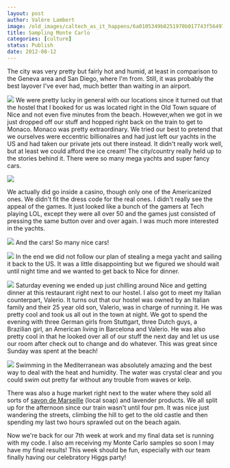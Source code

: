 ```yaml
---
layout: post
author: Valère Lambert
image: /old_images/caltech_as_it_happens/6a0105349b8251970b017743f56497970d.jpg
title: Sampling Monte Carlo 
categories: [culture]
status: Publish
date: 2012-08-12
---
```



The city was very pretty but fairly hot and humid, at least in comparison to the Geneva area and San Diego, where I'm from. Still, it was probably the best layover I've ever had, much better than waiting in an airport.


![](/old_images/caltech_as_it_happens/6a0105349b8251970b017743f563f0970d.jpg)
We were pretty lucky in general with our locations since it turned out that the hostel that I booked for us was located right in the Old Town square of Nice and not even five minutes from the beach. However,when we got in we just dropped off our stuff and hopped right back on the train to get to Monaco. Monaco was pretty extraordinary. We tried our best to pretend that we ourselves were eccentric billionaires and had just left our yachts in the US and had taken our private jets out there instead. It didn't really work well, but at least we could afford the ice cream! The city/country really held up to the stories behind it. There were so many mega yachts and super fancy cars.


![](/old_images/caltech_as_it_happens/6a0105349b8251970b0176170f28d5970c.jpg)

We actually did go inside a casino, though only one of the Americanized ones. We didn't fit the dress code for the real ones. I didn't really see the appeal of the games. It just looked like a bunch of the gamers at Tech playing LOL, except they were all over 50 and the games just consisted of pressing the same button over and over again. I was much more interested in the yachts.


![](/old_images/caltech_as_it_happens/6a0105349b8251970b017743f55de6970d.jpg)
And the cars! So many nice cars!


![](/old_images/caltech_as_it_happens/6a0105349b8251970b0167691a2f57970b.jpg)
In the end we did not follow our plan of stealing a mega yacht and sailing it back to the US. It was a little disappointing but we figured we should wait until night time and we wanted to get back to Nice for dinner.


![](/old_images/caltech_as_it_happens/6a0105349b8251970b017743f55975970d.jpg)
Saturday evening we ended up just chilling around Nice and getting dinner at this restaurant right next to our hostel. I also got to meet my Italian counterpart, Valerio. It turns out that our hostel was owned by an Italian family and their 25 year old son, Valerio, was in charge of running it. He was pretty cool and took us all out in the town at night. We got to spend the evening with three German girls from Stuttgart, three Dutch guys, a Brazilian girl, an American living in Barcelona and Valerio. He was also pretty cool in that he looked over all of our stuff the next day and let us use our room after check out to change and do whatever. This was great since Sunday was spent at the beach!


![](/old_images/caltech_as_it_happens/6a0105349b8251970b0167691a192f970b.jpg)
Swimming in the Mediterranean was absolutely amazing and the best way to deal with the heat and humidity. The water was crystal clear and you could swim out pretty far without any trouble from waves or kelp.

There was also a huge market right next to the water where they sold all sorts of [savon de Marseille](https://en.wikipedia.org/wiki/Marseille_soap) (local soap) and lavender products. We all split up for the afternoon since our train wasn't until four pm. It was nice just wandering the streets, climbing the hill to get to the old castle and then spending my last two hours sprawled out on the beach again.

Now we're back for our 7th week at work and my final data set is running with my code. I also am receiving my Monte Carlo samples so soon I may have my final results! This week should be fun, especially with our team finally having our celebratory Higgs party!

